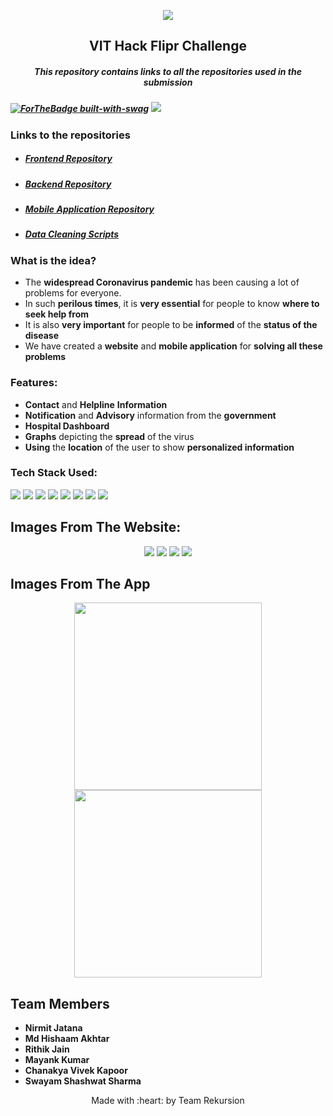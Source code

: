<p align="center">
	<img src="https://user-images.githubusercontent.com/58990970/95666703-d3f61400-0b79-11eb-9820-78fbad162316.png" />
    <h2 align="center">VIT Hack Flipr Challenge</h2>
	<h5 align="center">This repository contains links to all the repositories used in the submission<h5>
</p>

[![ForTheBadge built-with-swag](http://ForTheBadge.com/images/badges/built-with-swag.svg)](https://GitHub.com/Naereen/) 
<img src="https://img.shields.io/badge/Team-Rekursion-red?style=for-the-badge&logo=appveyor">

### Links to the repositories
<ul>
<li><h5><a href="https://github.com/TeamRekursion/flipr">Frontend Repository</a></h5>
<li><h5><a href="https://github.com/TeamRekursion/vithack-flippr-backend">Backend Repository</a></h5>
<li><h5><a href="https://github.com/TeamRekursion/flipr-app">Mobile Application Repository</a></h5>
<li><h5><a href="https://github.com/TeamRekursion/Flipr-Data-Analytics">Data Cleaning Scripts</a></h5>
</ul>

### What is the idea?
- The **widespread Coronavirus pandemic** has been causing a lot of problems for everyone.
- In such **perilous times**, it is **very essential** for people to know **where to seek help from**
- It is also **very important** for people to be **informed** of the **status of the disease**
- We have created a **website** and **mobile application** for **solving all these problems**

### Features:
- **Contact** and **Helpline** **Information**
- **Notification** and **Advisory** information from the **government** 
- **Hospital Dashboard**
- **Graphs** depicting the **spread** of the virus
- **Using** the **location** of the user to show **personalized information**

### Tech Stack Used:
<img src="https://img.shields.io/badge/javascript%20-%23323330.svg?&style=for-the-badge&logo=javascript&logoColor=%23F7DF1E"/>
<img src="https://img.shields.io/badge/react%20-%2320232a.svg?&style=for-the-badge&logo=react&logoColor=%2361DAFB"/>
<img src="https://img.shields.io/badge/node.js%20-%2343853D.svg?&style=for-the-badge&logo=node.js&logoColor=white"/>
<img src="https://img.shields.io/badge/MongoDB-%234ea94b.svg?&style=for-the-badge&logo=mongodb&logoColor=white"/>
<img src="https://img.shields.io/badge/Flutter%20-%2302569B.svg?&style=for-the-badge&logo=Flutter&logoColor=white" /> 
<img src="https://img.shields.io/badge/express.js%20-%23404d59.svg?&style=for-the-badge"/>
<img src="https://img.shields.io/badge/css3%20-%231572B6.svg?&style=for-the-badge&logo=css3&logoColor=white"/> 
<img src="https://img.shields.io/badge/python%20-%2314354C.svg?&style=for-the-badge&logo=python&logoColor=white"/>


  
## Images From The Website:
<p align="center">
    <img src="https://user-images.githubusercontent.com/58990970/95666623-fd627000-0b78-11eb-9735-255f7d675c3e.png" />
	<img src="https://user-images.githubusercontent.com/58990970/95666617-f0458100-0b78-11eb-910e-e91b591ad113.png" />
    <img src="https://user-images.githubusercontent.com/58990970/95670169-a6bf5b00-0ba5-11eb-8e62-9a86c638cce6.png">
    <img src="https://user-images.githubusercontent.com/58990970/95666604-da37c080-0b78-11eb-8cc6-630a0c5cc03a.png" />
</p>

## Images From The App
<p align="center">
	<img width="300" src="https://user-images.githubusercontent.com/58990970/95666585-b8d6d480-0b78-11eb-8cd6-80fd103fa3b0.jpeg" />
    <img width="300" src="https://user-images.githubusercontent.com/58990970/95666586-bc6a5b80-0b78-11eb-96eb-5f8537c54562.jpeg" />
</p>

## Team Members
- **Nirmit Jatana**
- **Md Hishaam Akhtar**
- **Rithik Jain**
- **Mayank Kumar**
- **Chanakya Vivek Kapoor**
- **Swayam Shashwat Sharma**

<p align="center">
	Made with :heart: by Team Rekursion</a>
</p>